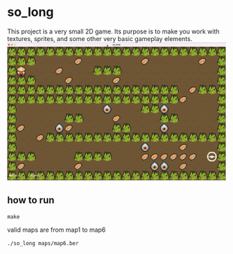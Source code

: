 # so_long
This project is a very small 2D game. Its purpose is to make you work with textures, sprites, and some other very basic gameplay elements.
![scrinshoot](game.gif)

## how to run

```
make
```
valid maps are from map1 to map6
```
./so_long maps/map6.ber 
```
